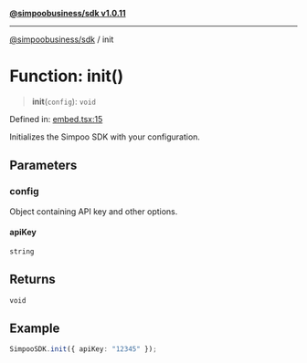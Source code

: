 [**@simpoobusiness/sdk v1.0.11**](../README.md)

***

[@simpoobusiness/sdk](../globals.md) / init

# Function: init()

> **init**(`config`): `void`

Defined in: [embed.tsx:15](https://github.com/Savics407/simpoo-sdk/blob/fabe339342870d10413839f4fdfbfeaf0c8a91e2/src/embed.tsx#L15)

Initializes the Simpoo SDK with your configuration.

## Parameters

### config

Object containing API key and other options.

#### apiKey

`string`

## Returns

`void`

## Example

```ts
SimpooSDK.init({ apiKey: "12345" });
```
